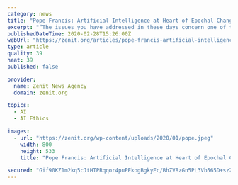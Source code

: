 ```yaml
---
category: news
title: "Pope Francis: Artificial Intelligence at Heart of Epochal Change"
excerpt: "“The issues you have addressed in these days concern one of the most important changes affecting today’s world. Indeed, we could say that the digital galaxy, and specifically artificial intelligence, is at the very heart of the epochal change we are experiencing.” Those comments were sent by Pope Francis on February 28, 2020, to o ..."
publishedDateTime: 2020-02-28T15:26:00Z
webUrl: "https://zenit.org/articles/pope-francis-artificial-intelligence-at-heart-of-epochal-change/"
type: article
quality: 39
heat: 39
published: false

provider:
  name: Zenit News Agency
  domain: zenit.org

topics:
  - AI
  - AI Ethics

images:
  - url: "https://zenit.org/wp-content/uploads/2020/01/pope.jpeg"
    width: 800
    height: 533
    title: "Pope Francis: Artificial Intelligence at Heart of Epochal Change"

secured: "Gif90KZ1m2kq5cJtHTPRqqor4puPEkogBgkyEc/BhZV8zGn5PL3Vb565D+szZU58UUFXHamOiRFo4YzCmKm0mIbHGsSNsxx9jNxfg9o+n7J4WykDbzar8ubNpHearuJR2ex94O/suHpCOsxaFWBDa9yeZ+WvIwWbiWOOvQloOTytx0mwBGUhYvbpKBYgOEafIEgz7dKKW7EDHLXwNFFrnzlJou6SH5BHnfG5xCSaEg7N6vxtcIDad1N20tRZlMwBqNQVtQZBJuCcL2e697gZw4Y1XIJMWmdxD5xz07jSyxK4z5wdGaCMmlx9NpwwEOul6BSTGl7jef4FQ2p5jIA1fTS+iB+3sLgrTapHWIsh9lCfns/joO1JEQ25jr4K8kP5EHhC+j3j9LeLEqsHpBSaSYeRZ4eQsU/zSuvJlT3T4FHjG1o5OKAvX7skcl4H0ToPocyNzKINmg+XXnExbOuZVvxB89zYPidFlLgaLu/9aQ8=;9bXKNJ5Zo/qJ5W+fuw06RQ=="
---
```


